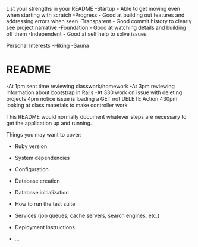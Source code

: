 List your strengths in your README
-Startup - Able to get moving even when starting with scratch
-Progress - Good at building out features and addressing errors when seen
-Transparent - Good commit history to clearly see project narrative
-Foundation - Good at watching details and building off them
-Independent - Good at self help to solve issues

Personal Interests
-Hiking
-Sauna

# README

-At 1pm sent time reviewing classwork/homework
-At 3pm reviewing information about bootstrap in Rails
-At 330 work on issue with deleting projects
4pm notice issue is loading a GET not DELETE Action
430pm looking at class materials to make controller work

This README would normally document whatever steps are necessary to get the
application up and running.

Things you may want to cover:

* Ruby version

* System dependencies

* Configuration

* Database creation

* Database initialization

* How to run the test suite

* Services (job queues, cache servers, search engines, etc.)

* Deployment instructions

* ...
